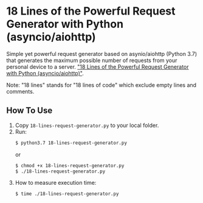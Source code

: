 # 18 Lines of the Powerful Request Generator with Python (asyncio/aiohttp)

Simple yet powerful request generator based on asynio/aiohttp (Python 3.7) that generates the maximum possible number of requests from your personal device to a server.
["18 Lines of the Powerful Request Generator with Python (asyncio/aiohttp)"](https://fadeevab.com/18-lines-of-the-powerful-request-generator-with-python-asyncio-aiohttp/).

Note: "18 lines" stands for "18 lines of code" which exclude empty lines and comments.

## How To Use

1. Copy `18-lines-request-generator.py` to your local folder.
2. Run:
    ```bash
    $ python3.7 18-lines-request-generator.py
    ```
    or
    ```bash
    $ chmod +x 18-lines-request-generator.py
    $ ./18-lines-request-generator.py
    ```
3. How to measure execution time:
    ```bash
    $ time ./18-lines-request-generator.py
    ```
